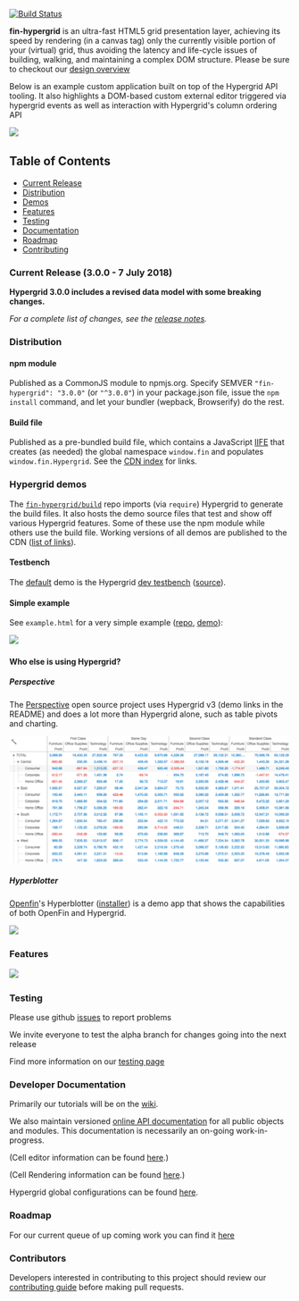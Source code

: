 [![Build Status](https://travis-ci.org/openfin/fin-hypergrid.svg?branch=develop)](https://travis-ci.org/openfin/fin-hypergrid)

**fin-hypergrid** is an ultra-fast HTML5 grid presentation layer, achieving its speed by rendering (in a canvas tag) only the currently visible portion of your (virtual) grid, thus avoiding the latency and life-cycle issues of building, walking, and maintaining a complex DOM structure. Please be sure to checkout our [design overview](OVERVIEW.md)

Below is an example custom application built on top of the Hypergrid API tooling.
It also highlights a DOM-based custom external editor triggered via hypergrid events as well as interaction with Hypergrid's column ordering API

<img src="images/README/gridshot04.gif">

## Table of Contents
* [Current Release](#current-release-300---7-july-2018)
* [Distribution](#distribution)
* [Demos](#demos)
* [Features](#features)
* [Testing](#testing)
* [Documentation](#developer-documentation)
* [Roadmap](#roadmap)
* [Contributing](#contributors)

### Current Release (3.0.0 - 7 July 2018)

**Hypergrid 3.0.0 includes a revised data model with some breaking changes.**

_For a complete list of changes, see the [release notes](https://github.com/fin-hypergrid/core/releases)._

### Distribution

#### npm module
Published as a CommonJS module to npmjs.org. Specify SEMVER `"fin-hypergrid": "3.0.0"` (or `"^3.0.0"`) in your package.json file, issue the `npm install` command, and let your bundler (wepback, Browserify) do the rest.

#### Build file
Published as a pre-bundled build file, which contains a JavaScript [IIFE](https://en.wikipedia.org/wiki/Immediately-invoked_function_expression) that creates (as needed) the global namespace `window.fin` and populates `window.fin.Hypergrid`. See the [CDN index](https://fin-hypergrid.github.io#index) for links.

### Hypergrid demos

The [`fin-hypergrid/build`](https://github.com/fin-hypergrid/build) repo imports (via `require`) Hypergrid to generate the build files. It also hosts the demo source files that test and show off various Hypergrid features. Some of these use the npm module while others use the build file. Working versions of all demos are published to the CDN ([list of links](https://fin-hypergrid.github.io#demos)).

#### Testbench

The [default](https://fin-hypergrid.github.io/core) demo is the Hypergrid [dev testbench](https://fin-hypergrid.github.io/core/demo/index.html) ([source](https://github.com/fin-hypergrid/build/tree/master/testbench)).

#### Simple example

See `example.html` for a very simple example ([repo](https://github.com/fin-hypergrid/build/blob/master/demo/example.html), [demo](https://fin-hypergrid.github.io/core/demo/example.html)):

![](images/README/simple.png)

#### Who else is using Hypergrid?

##### Perspective

The [Perspective](https://github.com/jpmorganchase/perspective) open source project uses Hypergrid v3 (demo links in the README) and does a lot more than Hypergrid alone, such as table pivots and charting.

![](images/README/perspective.png)

##### Hyperblotter

[Openfin](http://openfin.co)'s Hyperblotter ([installer](https://dl.openfin.co/services/download?fileName=Hyperblotter&config=http://cdn.openfin.co/demos/hyperblotter/app.json)) is a demo app that shows the capabilities of both OpenFin and Hypergrid.

![](images/README/Hyperblotter%20Tabled%20Reduced%20Rows.png)

### Features

![](images/README/Hypergrid%20Features.png)

### Testing

Please use github [issues](https://github.com/fin-hypergrid/core/issues) to report problems

We invite everyone to test the alpha branch for changes going into the next release

Find more information on our [testing page](TESTING.md)

### Developer Documentation

Primarily our tutorials will be on the [wiki](https://github.com/fin-hypergrid/core/wiki).

We also maintain versioned [online API documentation](https://fin-hypergrid.github.io/core/2.1.15/doc/Hypergrid.html) for all public objects and modules. This documentation is necessarily an on-going work-in-progress.

(Cell editor information can be found [here](https://github.com/fin-hypergrid/core/wiki/Cell-Editors).)

(Cell Rendering information can be found [here](https://github.com/fin-hypergrid/core/wiki/Cell-Renderers).)

Hypergrid global configurations can be found [here](https://fin-hypergrid.github.io/core/2.1.15/doc/module-defaults.html).

### Roadmap

For our current queue of up coming work you can find it [here](ROADMAP.md)

### Contributors

Developers interested in contributing to this project should review our [contributing guide](CONTRIBUTING.md) before making pull requests.
